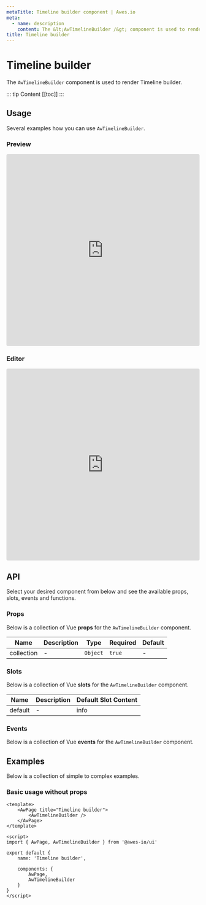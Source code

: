 ```yaml
---
metaTitle: Timeline builder сomponent | Awes.io
meta:
  - name: description
    content: The &lt;AwTimelineBuilder /&gt; component is used to render Timeline builder - UI Vue component for Awes.io.
title: Timeline builder
---
```

# Timeline builder

The `AwTimelineBuilder` component is used to render Timeline builder.

::: tip Content
[[toc]]
:::

## Usage
Several examples how you can use `AwTimelineBuilder`.

### Preview
<iframe
     src='https://codesandbox.io/embed/github/awes-io/client/tree/master/examples/basic-ui?autoresize=1&fontsize=14&hidenavigation=1&initialpath=%2Faw-timeline-builder&module=%2Fpages%2Faw-timeline-builder.vue&theme=dark&view=preview'
     style='width:100%; height:500px; border:0; border-radius: 4px; overflow:hidden;'
     title='basic-ui'
     allow='geolocation; microphone; camera; midi; vr; accelerometer; gyroscope; payment; ambient-light-sensor; encrypted-media; usb'
     sandbox='allow-modals allow-forms allow-popups allow-scripts allow-same-origin'
   ></iframe>

### Editor
<iframe
     src='https://codesandbox.io/embed/github/awes-io/client/tree/master/examples/basic-ui?autoresize=1&fontsize=14&hidenavigation=1&initialpath=%2Faw-timeline-builder&module=%2Fpages%2Faw-timeline-builder.vue&theme=dark&view=editor'
     style='width:100%; height:500px; border:0; border-radius: 4px; overflow:hidden;'
     title='basic-ui'
     allow='geolocation; microphone; camera; midi; vr; accelerometer; gyroscope; payment; ambient-light-sensor; encrypted-media; usb'
     sandbox='allow-modals allow-forms allow-popups allow-scripts allow-same-origin'
   ></iframe>

## API
Select your desired component from below and see the available props, slots, events and functions.

### Props
Below is a collection of Vue **props** for the `AwTimelineBuilder` component.
<!-- @vuese:AwTimelineBuilder:props:start -->
|Name|Description|Type|Required|Default|
|---|---|---|---|---|
|collection|-|`Object`|`true`|-|

<!-- @vuese:AwTimelineBuilder:props:end -->






### Slots
Below is a collection of Vue **slots** for the `AwTimelineBuilder` component.
<!-- @vuese:AwTimelineBuilder:slots:start -->
|Name|Description|Default Slot Content|
|---|---|---|
|default|-|info|

<!-- @vuese:AwTimelineBuilder:slots:end -->







### Events
Below is a collection of Vue **events** for the `AwTimelineBuilder` component.
<!-- @vuese:AwTimelineBuilder:events:start -->

<!-- @vuese:AwTimelineBuilder:events:end -->
## Examples
Below is a collection of simple to complex examples.

### Basic usage without props
```vue
<template>
    <AwPage title="Timeline builder">
        <AwTimelineBuilder />
    </AwPage>
</template>

<script>
import { AwPage, AwTimelineBuilder } from '@awes-io/ui'

export default {
    name: 'Timeline builder',

    components: {
        AwPage,
        AwTimelineBuilder
    }
}
</script>

```

